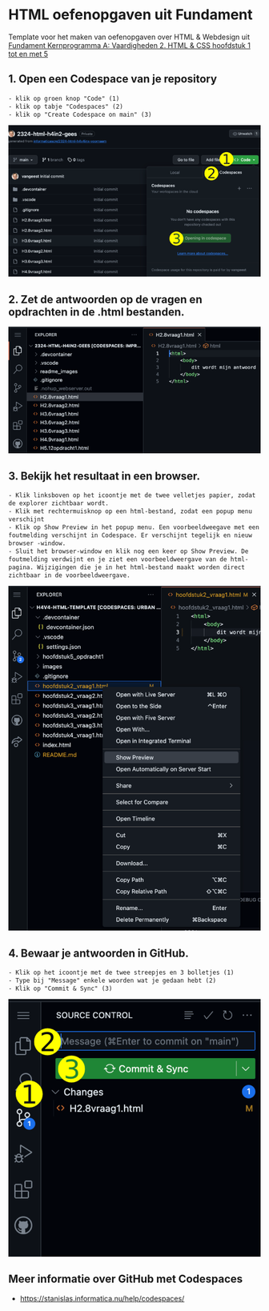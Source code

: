 # HTML oefenopgaven uit Fundament 
Template voor het maken van oefenopgaven over HTML & Webdesign uit [Fundament Kernprogramma A: Vaardigheden 2. HTML & CSS hoofdstuk 1 tot en met 5](https://fundament-online.nl/leeromgeving/hoofdstuk.php?id=10485)

## 1. Open een Codespace van je repository

    - klik op groen knop "Code" (1)
    - klik op tabje "Codespaces" (2)
    - klik op "Create Codespace on main" (3)
  
![Codespace](images/codespace.png)

## 2. Zet de antwoorden op de vragen en opdrachten in de .html bestanden.

![Bestanden](images/bestand.png)

## 3. Bekijk het resultaat in een browser.

    - Klik linksboven op het icoontje met de twee velletjes papier, zodat de explorer zichtbaar wordt.
    - Klik met rechtermuisknop op een html-bestand, zodat een popup menu verschijnt
    - Klik op Show Preview in het popup menu. Een voorbeeldweegave met een foutmelding verschijnt in Codespace. Er verschijnt tegelijk en nieuw browser -window.
    - Sluit het browser-window en klik nog een keer op Show Preview. De foutmelding verdwijnt en je ziet een voorbeeldweergave van de html-pagina. Wijzigingen die je in het html-bestand maakt worden direct zichtbaar in de voorbeeldweergave. 
  
![Preview](images/preview.png)

## 4. Bewaar je antwoorden in GitHub.

    - Klik op het icoontje met de twee streepjes en 3 bolletjes (1)
    - Type bij "Message" enkele woorden wat je gedaan hebt (2)
    - Klik op "Commit & Sync" (3)
  
![Commit](images/commit.png)

## Meer informatie over GitHub met Codespaces

- https://stanislas.informatica.nu/help/codespaces/
